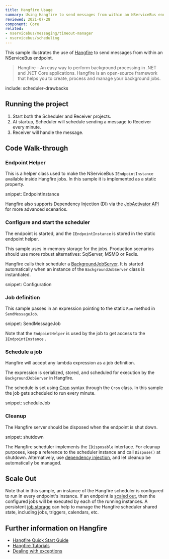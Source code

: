 ```yaml
---
title: Hangfire Usage
summary: Using Hangfire to send messages from within an NServiceBus endpoint.
reviewed: 2021-07-28
component: Core
related:
- nservicebus/messaging/timeout-manager
- nservicebus/scheduling
---
```


This sample illustrates the use of [Hangfire](https://www.hangfire.io/) to send messages from within an NServiceBus endpoint.

> Hangfire - An easy way to perform background processing in .NET and .NET Core applications. Hangfire is an open-source framework that helps you to create, process and manage your background jobs.


include: scheduler-drawbacks


## Running the project

 1. Start both the Scheduler and Receiver projects.
 1. At startup, Scheduler will schedule sending a message to Receiver every minute.
 1. Receiver will handle the message.


## Code Walk-through

### Endpoint Helper

This is a helper class used to make the NServiceBus `IEndpointInstance` available inside Hangfire jobs. In this sample it is implemented as a static property.

snippet: EndpointInstance

Hangfire also supports Dependency Injection (DI) via the [JobActivator API](https://docs.hangfire.io/en/latest/background-methods/using-ioc-containers.html) for more advanced scenarios.


### Configure and start the scheduler

The endpoint is started, and the `IEndpointInstance` is stored in the static endpoint helper.

This sample uses in-memory storage for the jobs. Production scenarios should use more robust alternatives: SqlServer, MSMQ or Redis.

Hangfire calls their scheduler a [BackgroundJobServer](https://docs.hangfire.io/en/latest/background-processing/processing-background-jobs.html). It is started automatically when an instance of the `BackgroundJobServer` class is instantiated.

snippet: Configuration


### Job definition

This sample passes in an expression pointing to the static `Run` method in `SendMessageJob`.

snippet: SendMessageJob

Note that the `EndpointHelper` is used by the job to get access to the `IEndpointInstance` .


### Schedule a job

Hangfire will accept any lambda expression as a job definition.

The expression is serialized, stored, and scheduled for execution by the `BackgroundJobServer` in Hangfire.

The schedule is set using [Cron](https://en.wikipedia.org/wiki/Cron) syntax through the `Cron` class. In this sample the job gets scheduled to run every minute.

snippet: scheduleJob


### Cleanup

The Hangfire server should be disposed when the endpoint is shut down.

snippet: shutdown

The Hangfire scheduler implements the `IDisposable` interface. For cleanup purposes, keep a reference to the scheduler instance and call `Dispose()` at shutdown. Alternatively, use [dependency injection](/nservicebus/dependency-injection/), and let cleanup be automatically be managed.


## Scale Out

Note that in this sample, an instance of the Hangfire scheduler is configured to run in every endpoint's instance. If an endpoint is [scaled out](/nservicebus/scaling.md), then the configured jobs will be executed by each of the running instances. A persistent [job storage](https://docs.hangfire.io/en/latest/configuration/index.html) can help to manage the Hangfire scheduler shared state, including jobs, triggers, calendars, etc.


## Further information on Hangfire

 * [Hangfire Quick Start Guide](https://docs.hangfire.io/en/latest/quick-start.html)
 * [Hangfire Tutorials](https://docs.hangfire.io/en/latest/tutorials/index.html)
 * [Dealing with exceptions](https://docs.hangfire.io/en/latest/background-processing/dealing-with-exceptions.html)
